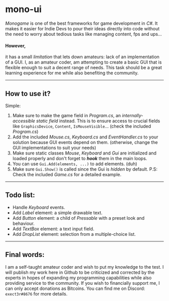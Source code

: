 # mono-ui
_Monogame_ is one of the best frameworks for game development in _C#_. It makes it easier for Indie Devs to pour their ideas directly into code without the need to worry about tedious tasks like managing content, fps and ups...

#### However,
it has a small _limitation_ that lets down amateurs: lack of an implementation of a GUI.
I, as an amateur coder, am attempting to create a basic GUI that is flexible enough to suit a decent range of needs. This task should be a great learning experience for me while also benefiting the community.
___

## How to use it?
Simple:
1. Make sure to make the game field in _Program.cs_, an _internally-accessible static field_ instead. This is to ensure access to crucial fields like `GraphicsDevice`, `Content`, `IsMouseVisible`... (check the included _Program.cs_)
2. Add the included _Mouse.cs_, _Keyboard.cs_ and _EventHandler.cs_ to your solution because GUI events depend on them. (otherwise, change the GUI implementations to suit your needs)
3. Make sure static classes _Mouse_, _Keyboard_ and _Gui_ are initialized and loaded properly and don't forget to __*hook*__ them in the main loops.
4. You can use `Gui.Add(elements, ...)` to add elements. (duh)
5. Make sure `Gui.Show()` is called since the Gui is _hidden_ by default.
P.S: Check the included _Game.cs_ for a detailed example.
___

## Todo list:
* Handle _Keyboard_ events.
* Add _Label_ element: a simple drawable text.
* Add _Button_ element: a child of _Pressable_ with a preset look and behaviour.
* Add _TextBox_ element: a text input field.
* Add _DropList_ element: selection from a multiple-choice list.
___

## Final words:
I am a self-taught amateur coder and wish to put my knowledge to the test. I will publish my work here in Github to be criticized and corrected by the experts in hopes of expanding my programming capabilities while also providing service to the community.
If you wish to financially support me, I can only accept donations as Bitcoins. You can find me on Discord: `exect3r#8676` for more details.
